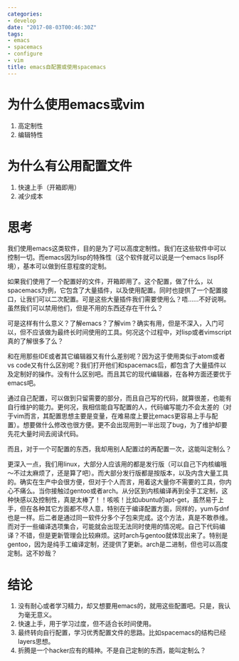 ```yaml
---
categories: 
- develop
date: "2017-08-03T00:46:30Z"
tags: 
- emacs
- spacemacs
- configure
- vim
title: emacs自配置或使用spacemacs
---
```


<!--more-->
# 为什么使用emacs或vim

1. 高定制性
2. 编辑特性

# 为什么有公用配置文件

1. 快速上手（开箱即用）
2. 减少成本

# 思考

我们使用emacs这类软件，目的是为了可以高度定制性。我们在这些软件中可以控制一切。而emacs因为lisp的特殊性（这个软件就可以说是一个emacs lisp环境），基本可以做到任意程度的定制。

如果我们使用了一个配置好的文件，开箱即用了。这个配置，做了什么，以spacemacs为例，它包含了大量插件，以及使用配置。同时也提供了一个配置接口，让我们可以二次配置。可是这些大量插件我们需要使用么？唔……不好说啊。虽然我们可以禁用他们，但是不用的东西还存在干什么？

可是这样有什么意义？了解emacs？了解vim？确实有用，但是不深入，入门可以，但不应该做为最终长时间使用的工具。何况这个过程中，对lisp或者vimscript真的了解很多了么？

和在用那些IDE或者其它编辑器又有什么差别呢？因为这于使用类似于atom或者vs code又有什么区别呢？我们打开他们和spacemacs后，都包含了大量插件以及定制好的操作。没有什么区别吧。而且其它的现代编辑器，在各种方面还要优于emacs吧。

通过自己配置，可以做到只留需要的部分，而且自己写的代码，就算很差，也能有自行维护的能力。更何况，我相信能自写配置的人，代码编写能力不会太差的（对于vim而言，其配置思想主要是变量，在难易度上要比emacs更容易上手与配置）。想要做什么修改也很方便。更不会出现用到一半出现了bug，为了维护却要先花大量时间去阅读代码。

而且，对于一个可配置的东西，我却用别人配置过的再配置一次，这能叫定制么？

更深入一点，我们用linux，大部分人应该用的都是发行版（可以自己下内核编哦～不过太麻烦了，还是算了吧）。而大部分发行版都是按版本，以及内含大量工具的。确实在生产中会很方便，但对于个人而言，用着这大量你不需要的工具，你内心不痛么。当你接触过gentoo或者arch。从分区到内核编译再到全手工定制，这种快感以及控制性，真是太棒了！！咳咳！比如ubuntu的apt-get，虽然易于上手，但在各种其它方面都不尽人意，特别在于编译配置方面，同样的，yum与dnf也是一样。后二者是通过同一软件分多个子包来完成。这个方法，真是不敢恭维。而对于一些编译选项集合，可能就会出现无法同时使用的情况呢。自己下代码编译？不错，但是更新管理会比较麻烦。这时arch与gentoo就体现出来了。特别是gentoo，因为是纯手工编译定制，还提供了更新。arch是二进制，但也可以高度定制。这不妙哉？

# 结论

1. 没有耐心或者学习精力，却又想要用emacs的，就用这些配置吧。只是，我认为毫无意义。
2. 快速上手，用于学习过度，但不适合长时间使用。
3. 最终转向自行配置，学习优秀配置文件的思路。比如spacemacs的结构已经layers思想。
4. 折腾是一个hacker应有的精神。不是自己定制的东西，能叫定制么？


